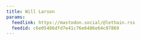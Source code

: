 ```yaml
---
title: Will Larson
params:
  feedlink: https://mastodon.social/@lethain.rss
  feedid: c6e05486dfd7e41c76e6486e64c87869
---
```

